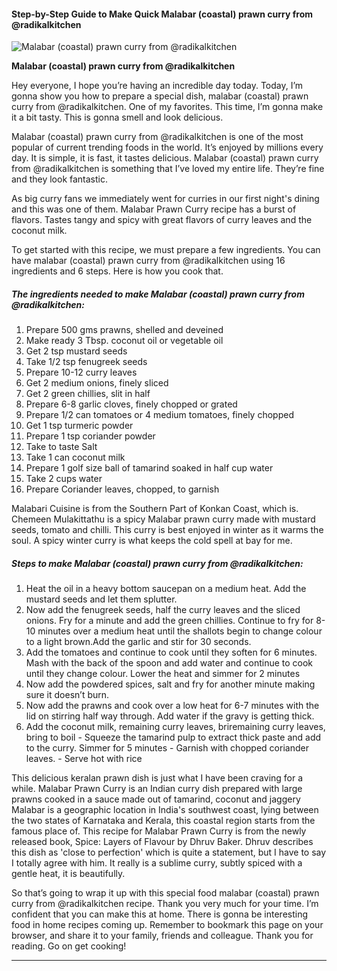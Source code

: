             

#### Step-by-Step Guide to Make Quick Malabar (coastal) prawn curry from @radikalkitchen

![Malabar (coastal) prawn curry from @radikalkitchen](https://img-global.cpcdn.com/recipes/0433b388303eb228/751x532cq70/malabar-coastal-prawn-curry-from-radikalkitchen-recipe-main-photo.jpg)

**Malabar (coastal) prawn curry from @radikalkitchen**

Hey everyone, I hope you’re having an incredible day today. Today, I’m gonna show you how to prepare a special dish, malabar (coastal) prawn curry from @radikalkitchen. One of my favorites. This time, I’m gonna make it a bit tasty. This is gonna smell and look delicious.

Malabar (coastal) prawn curry from @radikalkitchen is one of the most popular of current trending foods in the world. It’s enjoyed by millions every day. It is simple, it is fast, it tastes delicious. Malabar (coastal) prawn curry from @radikalkitchen is something that I’ve loved my entire life. They’re fine and they look fantastic.

As big curry fans we immediately went for curries in our first night's dining and this was one of them. Malabar Prawn Curry recipe has a burst of flavors. Tastes tangy and spicy with great flavors of curry leaves and the coconut milk.

To get started with this recipe, we must prepare a few ingredients. You can have malabar (coastal) prawn curry from @radikalkitchen using 16 ingredients and 6 steps. Here is how you cook that.

##### The ingredients needed to make Malabar (coastal) prawn curry from @radikalkitchen:

1.  Prepare 500 gms prawns, shelled and deveined
2.  Make ready 3 Tbsp. coconut oil or vegetable oil
3.  Get 2 tsp mustard seeds
4.  Take 1/2 tsp fenugreek seeds
5.  Prepare 10-12 curry leaves
6.  Get 2 medium onions, finely sliced
7.  Get 2 green chillies, slit in half
8.  Prepare 6-8 garlic cloves, finely chopped or grated
9.  Prepare 1/2 can tomatoes or 4 medium tomatoes, finely chopped
10.  Get 1 tsp turmeric powder
11.  Prepare 1 tsp coriander powder
12.  Take to taste Salt
13.  Take 1 can coconut milk
14.  Prepare 1 golf size ball of tamarind soaked in half cup water
15.  Take 2 cups water
16.  Prepare Coriander leaves, chopped, to garnish

Malabari Cuisine is from the Southern Part of Konkan Coast, which is. Chemeen Mulakittathu is a spicy Malabar prawn curry made with mustard seeds, tomato and chilli. This curry is best enjoyed in winter as it warms the soul. A spicy winter curry is what keeps the cold spell at bay for me.

##### Steps to make Malabar (coastal) prawn curry from @radikalkitchen:

1.  Heat the oil in a heavy bottom saucepan on a medium heat. Add the mustard seeds and let them splutter.
2.  Now add the fenugreek seeds, half the curry leaves and the sliced onions. Fry for a minute and add the green chillies. Continue to fry for 8-10 minutes over a medium heat until the shallots begin to change colour to a light brown.Add the garlic and stir for 30 seconds.
3.  Add the tomatoes and continue to cook until they soften for 6 minutes. Mash with the back of the spoon and add water and continue to cook until they change colour. Lower the heat and simmer for 2 minutes
4.  Now add the powdered spices, salt and fry for another minute making sure it doesn’t burn.
5.  Now add the prawns and cook over a low heat for 6-7 minutes with the lid on stirring half way through. Add water if the gravy is getting thick.
6.  Add the coconut milk, remaining curry leaves, briremaining curry leaves, bring to boil - Squeeze the tamarind pulp to extract thick paste and add to the curry. Simmer for 5 minutes - Garnish with chopped coriander leaves. - Serve hot with rice

This delicious keralan prawn dish is just what I have been craving for a while. Malabar Prawn Curry is an Indian curry dish prepared with large prawns cooked in a sauce made out of tamarind, coconut and jaggery Malabar is a geographic location in India's southwest coast, lying between the two states of Karnataka and Kerala, this coastal region starts from the famous place of. This recipe for Malabar Prawn Curry is from the newly released book, Spice: Layers of Flavour by Dhruv Baker. Dhruv describes this dish as 'close to perfection' which is quite a statement, but I have to say I totally agree with him. It really is a sublime curry, subtly spiced with a gentle heat, it is beautifully.

So that’s going to wrap it up with this special food malabar (coastal) prawn curry from @radikalkitchen recipe. Thank you very much for your time. I’m confident that you can make this at home. There is gonna be interesting food in home recipes coming up. Remember to bookmark this page on your browser, and share it to your family, friends and colleague. Thank you for reading. Go on get cooking!

* * *